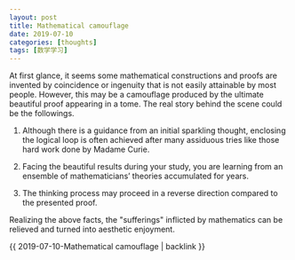 ```yaml
---
layout: post
title: Mathematical camouflage
date: 2019-07-10
categories: [thoughts]
tags: [数学学习]
---
```


At first glance, it seems some mathematical constructions and proofs are invented by coincidence or ingenuity that is not easily attainable by most people. However, this may be a camouflage produced by the ultimate beautiful proof appearing in a tome. The real story behind the scene could be the followings.

1. Although there is a guidance from an initial sparkling thought, enclosing the logical loop is often achieved after many assiduous tries like those hard work done by Madame Curie.

2. Facing the beautiful results during your study, you are learning from an ensemble of mathematicians’ theories accumulated for years.

3. The thinking process may proceed in a reverse direction compared to the presented proof.

Realizing the above facts, the "sufferings" inflicted by mathematics can be relieved and turned into aesthetic enjoyment.

{{ 2019-07-10-Mathematical camouflage | backlink }}
